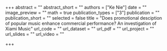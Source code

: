 +++
abstract = ""
abstract_short = ""
authors = ["Ke Nie"]
date = ""
image_preview = ""
math = true
publication_types = ["3"]
publication = ""
publication_short = ""
selected = false
title = "Does promotional desciption of popular music enhance commercial performance? An investigation of Xiami Music"
url_code = ""
url_dataset = ""
url_pdf = ""
url_project = ""
url_slides = ""
url_video = ""

+++
